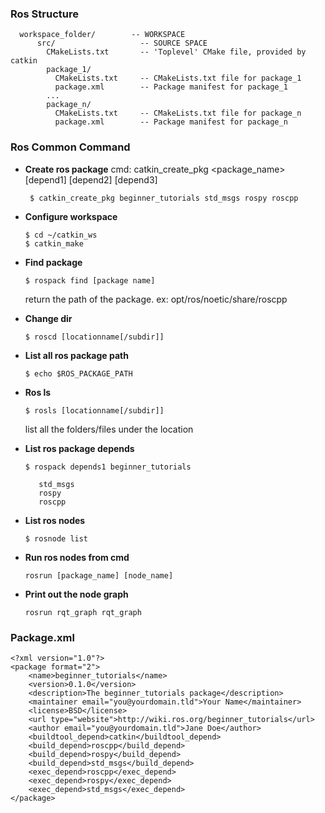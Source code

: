 
### Ros Structure
```console
  workspace_folder/        -- WORKSPACE
      src/                   -- SOURCE SPACE
        CMakeLists.txt       -- 'Toplevel' CMake file, provided by catkin
        package_1/
          CMakeLists.txt     -- CMakeLists.txt file for package_1
          package.xml        -- Package manifest for package_1
        ...
        package_n/
          CMakeLists.txt     -- CMakeLists.txt file for package_n
          package.xml        -- Package manifest for package_n
```
### Ros Common Command
- **Create ros package** 
	cmd: catkin_create_pkg <package_name> [depend1] [depend2] [depend3]
	```console
	 $ catkin_create_pkg beginner_tutorials std_msgs rospy roscpp 
	 ```
- **Configure workspace**
    ```console
	$ cd ~/catkin_ws
	$ catkin_make
	```
- **Find package**
	```console 
	$ rospack find [package name]
	```
	return the path of the package. ex: opt/ros/noetic/share/roscpp
   
- **Change dir**
    ```console
	$ roscd [locationname[/subdir]] 
	```
   
- **List all ros package path**  
    ```console
    $ echo $ROS_PACKAGE_PATH
    ```
   
- **Ros ls**
    ```console 
	$ rosls [locationname[/subdir]] 
	```
    list all the folders/files under the location
 
- **List ros package  depends**
	```console
	$ rospack depends1 beginner_tutorials
	```
	```console
	   std_msgs
	   rospy
	   roscpp
	```
- **List ros nodes**
	```console
	$ rosnode list
	```
		
- **Run ros nodes from cmd**
	```console
	rosrun [package_name] [node_name]
	```
- **Print out the node graph**
	```console
	rosrun rqt_graph rqt_graph
	```

### Package.xml
```console
<?xml version="1.0"?>
<package format="2">
	<name>beginner_tutorials</name>
	<version>0.1.0</version>
	<description>The beginner_tutorials package</description>
	<maintainer email="you@yourdomain.tld">Your Name</maintainer>
	<license>BSD</license>
	<url type="website">http://wiki.ros.org/beginner_tutorials</url>
	<author email="you@yourdomain.tld">Jane Doe</author>
	<buildtool_depend>catkin</buildtool_depend>
	<build_depend>roscpp</build_depend>
	<build_depend>rospy</build_depend>
	<build_depend>std_msgs</build_depend>
	<exec_depend>roscpp</exec_depend>
	<exec_depend>rospy</exec_depend>
	<exec_depend>std_msgs</exec_depend>
</package>
```
